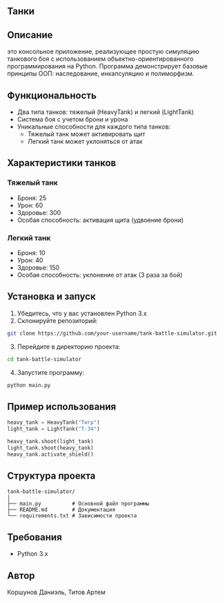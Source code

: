 ## Танки

## Описание
это консольное приложение, реализующее простую симуляцию танкового боя с использованием объектно-ориентированного программирования на Python. Программа демонстрирует базовые принципы ООП: наследование, инкапсуляцию и полиморфизм.

## Функциональность
- Два типа танков: тяжелый (HeavyTank) и легкий (LightTank)
- Система боя с учетом брони и урона
- Уникальные способности для каждого типа танков:
  - Тяжелый танк может активировать щит
  - Легкий танк может уклоняться от атак

## Характеристики танков

### Тяжелый танк
- Броня: 25
- Урон: 60
- Здоровье: 300
- Особая способность: активация щита (удвоение брони)

### Легкий танк
- Броня: 10
- Урон: 40
- Здоровье: 150
- Особая способность: уклонение от атак (3 раза за бой)

## Установка и запуск
1. Убедитесь, что у вас установлен Python 3.x
2. Склонируйте репозиторий:
```bash
git clone https://github.com/your-username/tank-battle-simulator.git
```
3. Перейдите в директорию проекта:
```bash
cd tank-battle-simulator
```
4. Запустите программу:
```bash
python main.py
```

## Пример использования
```python
heavy_tank = HeavyTank("Тигр")
light_tank = LightTank("Т-34")

heavy_tank.shoot(light_tank)
light_tank.shoot(heavy_tank)
heavy_tank.activate_shield()
```

## Структура проекта
```
tank-battle-simulator/
│
├── main.py          # Основной файл программы
├── README.md        # Документация
└── requirements.txt # Зависимости проекта
```

## Требования
- Python 3.x

## Автор
Коршунов Даниэль, Титов Артем

